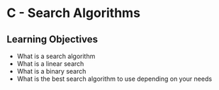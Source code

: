 # C - Search Algorithms

## Learning Objectives

*   What is a search algorithm
*   What is a linear search
*   What is a binary search
*   What is the best search algorithm to use depending on your needs
